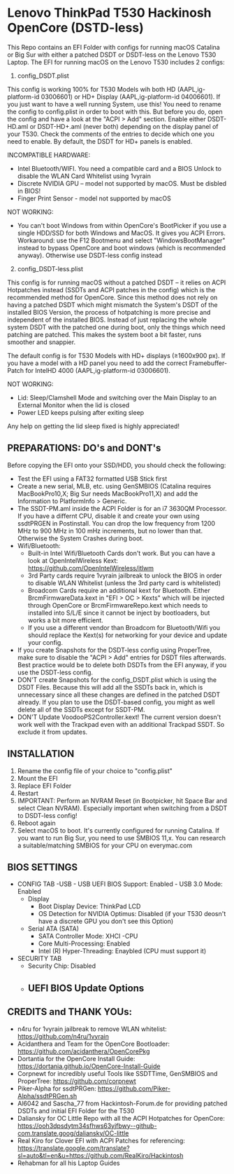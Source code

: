 # Lenovo ThinkPad T530 Hackinosh OpenCore (DSTD-less)

This Repo contains an EFI Folder with configs for running macOS Catalina or Big Sur with either a patched DSDT or DSDT-less on the Lenovo T530 Laptop. The EFI for running macOS on the Lenovo T530 includes 2 configs:

1. config_DSDT.plist

This config is working 100% for T530 Models wih both HD (AAPL,ig-platform-id 03006601) or HD+ Display (AAPL,ig-platform-id 04006601). If you just want to have
a well running System, use this! You need to rename the config to config.plist in order to boot with this. But before you do, open the config and have a look at the "ACPI > Add" section. Enable either DSDT-HD.aml or DSDT-HD+.aml (never both) depending on the display panel of your T530. Check the comments of the entries to decide which one you need to enable. By default, the DSDT for HD+ panels is enabled.

INCOMPATIBLE HARDWARE:

- Intel Bluetooth/WIFI. You need a compatible card and a BIOS Unlock to disable the WLAN Card Whitelist using 1vyrain
- Discrete NVIDIA GPU – model not supported by macOS. Must be disbled in BIOS!
- Finger Print Sensor - model not supported by macOS

NOT WORKING:

- You can't boot Windows from within OpenCore's BootPicker if you use a single HDD/SSD for both Windows and MacOS. It gives you ACPI Errors. Workaround: use the F12 Bootmenu and select "WindowsBootManager" instead to bypass OpenCore and boot windows (which is recommended anyway). Otherwise use DSDT-less config instead

2. config_DSDT-less.plist

This config is for running macOS without a patched DSDT – it relies on ACPI Hotpatches instead (SSDTs and ACPI patches in the config) which is the recommended method for OpenCore. Since this method does not rely on having a patched DSDT which might mismatch the System's DSDT of the installed BIOS Version, the process of hotpatching is more precise and independent of the installed BIOS. Instead of just replacing the whole system DSDT with the patched one during boot, only the things which need patching are patched. This makes the system boot a bit faster, runs smoother and snappier. 

The default config is for T530 Models with HD+ displays (≥1600x900 px). If you have a model with a HD panel you need to add the correct Framebuffer-Patch for IntelHD 4000 (AAPL,ig-platform-id 03006601).

NOT WORKING:

- Lid: Sleep/Clamshell Mode and switching over the Main Display to an External Monitor when the lid is closed
- Power LED keeps pulsing after exiting sleep

Any help on getting the lid sleep fixed is highly appreciated!

## PREPARATIONS: DO's and DONT's

Before copying the EFI onto your SSD/HDD, you should check the following:

- Test the EFI using a FAT32 formatted USB Stick first
- Create a new serial, MLB, etc. using GenSMBIOS (Catalina requires MacBookPro10,X; Big Sur needs MacBookPro11,X) and add the Information to PlatformInfo > Generic.
- The SSDT-PM.aml inside the ACPI Folder is for an i7 3630QM Processor. If you have a differnt CPU, disable it and create your own using ssdtPRGEN in Postinstall. You can drop the low frequency from 1200 MHz to 900 MHz in 100 mHz increments, but no lower than that. Otherwise the System Crashes during boot.
- Wifi/Bluetooth:
    - Built-in Intel Wifi/Bluetooth Cards don't work. But you can have a look at OpenIntelWireless Kext: https://github.com/OpenIntelWireless/itlwm
    - 3rd Party cards require 1vyrain jailbreak to unlock the BIOS in order to disable WLAN Whitelist (unless the 3rd party card is whitelisted)
    - Broadcom Cards require an additional kext for Bluetooth. Either BrcmFirmwareData.kext in "EFI > OC > Kexts" which will be injected through OpenCore or
      BrcmFirmwareRepo.kext which needs to installed into S/L/E since it cannot be inject by bootloaders, but works a bit more efficient.
    - If you use a different vendor than Broadcom for Bluetooth/Wifi you should replace the Kext(s) for networking for your device and update your config.
- If you create Snapshots for the DSDT-less config using ProperTree, make sure to disable the "ACPI > Add" entries for DSDT files afterwards. Best practice would be to delete both DSDTs from the EFI anyway, if you use the DSDT-less config.
- DON'T create Snapshots for the config_DSDT.plist which is using the DSDT Files. Because this will add all the SSDTs back in, which is unnecessary since all these changes are defined in the patched DSDT already. If you plan to use the DSDT-based config, you might as well delete all of the SSDTs except for SSDT-PM.
- DON'T Update VoodooPS2Controller.kext! The current version doesn't work well with the Trackpad even with an additional Trackpad SSDT. So exclude it from updates.

## INSTALLATION

1. Rename the config file of your choice to "config.plist"
2. Mount the EFI
3. Replace EFI Folder
4. Restart
5. IMPORTANT: Perform an NVRAM Reset (in Bootpicker, hit Space Bar and select Clean NVRAM). Especially important when switching from a DSDT to DSDT-less config!
6. Reboot again
7. Select macOS to boot. It's currently configured for running Catalina. If you want to run Big Sur, you need to use SMBIOS 11,x. You can research a suitable/matching SMBIOS for your CPU on everymac.com

## BIOS SETTINGS

- CONFIG TAB
	-USB
        - USB UEFI BIOS Support: Enabled
        - USB 3.0 Mode: Enabled
    - Display
        - Boot Display Device: ThinkPad LCD
        - OS Detection for NVIDIA Optimus: Disabled (if your T530 deosn't have a discrete GPU you don't see this Option)
    - Serial ATA (SATA)
        - SATA Controller Mode: XHCI
	-CPU
		- Core Multi-Processing: Enabled
		- Intel (R) Hyper-Threading: Enaybled (CPU must support it)
- SECURITY TAB
	- Security Chip: Disabled
	- UEFI BIOS Update Options
		- 

		
## CREDITS and THANK YOUs:

- n4ru for 1vyrain jailbreak to remove WLAN whitelist: https://github.com/n4ru/1vyrain
- Acidanthera and Team for the OpenCore Bootloader: https://github.com/acidanthera/OpenCorePkg
- Dortantia for the OpenCore Install Guide: https://dortania.github.io/OpenCore-Install-Guide
- Corpnewt for incredibly useful Tools like SSDTTime, GenSMBIOS and ProperTree: https://github.com/corpnewt
- Piker-Alpha for ssdtPRGen: https://github.com/Piker-Alpha/ssdtPRGen.sh
- Al6042 and Sascha_77 from Hackintosh-Forum.de for providing patched DSDTs and initial EFI Folder for the T530
- Daliansky for OC Little Repo with all the ACPI Hotpatches for OpenCore: https://ooh3dpsdytm34sfhws63yjfbwy--github-com.translate.goog/daliansky/OC-little
- Real Kiro for Clover EFI with ACPI Patches for referencing: https://translate.google.com/translate?sl=auto&tl=en&u=https://github.com/RealKiro/Hackintosh
- Rehabman for all his Laptop Guides

